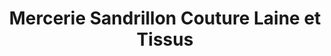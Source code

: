 ---
title: "Mercerie Sandrillon Couture Laine et Tissus"
url: /vergongheon/mercerie-sandrillon-couture-laine-et-tissus/
shop: couture
---
